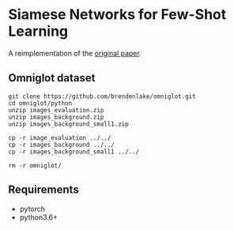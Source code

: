 # Siamese Networks for Few-Shot Learning

A reimplementation of the [original paper](http://www.cs.toronto.edu/~gkoch/files/msc-thesis.pdf).

## Omniglot dataset
```
git clone https://github.com/brendenlake/omniglot.git
cd omniglot/python
unzip images_evaluation.zip
unzip images_background.zip
unzip images_background_small1.zip

cp -r image_evaluation ../../
cp -r images_background ../../
cp -r images_background_small1 ../../

rm -r omniglot/
```

## Requirements
- pytorch
- python3.6+

